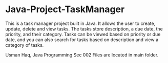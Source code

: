 # Java-Project-TaskManager
This is a task manager project built in Java.
It allows the user to create, update, delete and view tasks.
The tasks store description, a due date, the priority, and their category.
Tasks can be viewed based on priority or due date, and you can also search for tasks based on description and view a category of tasks.

Usman Haq, Java Programming Sec 002
Files are located in main folder.
